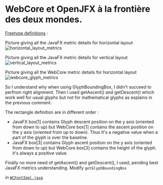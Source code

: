 # WebCore et OpenJFX à la frontière des deux mondes.
[Freetype definitions](https://www.freetype.org/freetype2/docs/glyphs/glyphs-3.html) :

Picture giving all the JavaFX metric details for horizontal layout
![horizontal_layout_metrics](https://user-images.githubusercontent.com/19194678/41586819-f6da96c8-73ad-11e8-80e7-55dfa975f644.png)

Picture giving all the JavaFX metric details for vertical layout
![vertical_layout_metrics](https://user-images.githubusercontent.com/19194678/41586822-f7c46f1e-73ad-11e8-8c42-5bf256ecc8e5.png)

Picture giving all the WebCore metric details for horizontal layout
![webcore_glyph_metrics](https://user-images.githubusercontent.com/19194678/41594094-7f8d1ad6-73c2-11e8-8db5-7dd0df3408ca.png)

So I understand why when using GlyphBoundingBox, I didn't succeed to perfrom right alignment. Then I used getAscent() and getDescent() which work well for usual glyphs but not for mathematical glyphs as explains in the previous comment.

The rectangle definition are in different order : 
- JavaFX box[1] contains Glyph descent position on the y axis (oriented from down to up) but WebCore box[1] contains the ascent position on the y axis (oriented from up to down). Thus It's a negative value when a part of the glyph is over the baseline.
- JavaFX box[3] contains Glyph ascent position on the y axis (oriented from down to up) but WebCore box[3] contains the height of the glyph. it's always a positive value.

Finally no more need of getAscent() and getDescent(), I used, pending best JavaFX metrics understanding. 
Modify `getGlyphBoundingBox`


 in [`WCFontImpl.java`
](https://github.com/javafxports/openjdk-jfx/blob/48fd8216450b58aa100fbacf8d070b0385f0aaf5/modules/javafx.web/src/main/java/com/sun/javafx/webkit/prism/WCFontImpl.java)